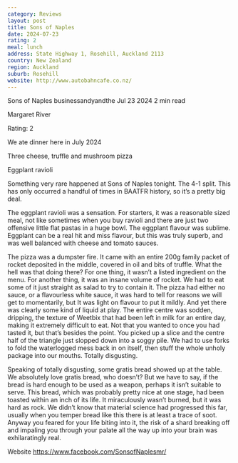 ```yaml
---
category: Reviews
layout: post
title: Sons of Naples
date: 2024-07-23
rating: 2
meal: lunch
address: State Highway 1, Rosehill, Auckland 2113
country: New Zealand
region: Auckland
suburb: Rosehill
website: http://www.autobahncafe.co.nz/
---
```


Sons of Naples 
businessandyandthe
Jul 23 2024
2 min read


Margaret River 

Rating: 2 

We ate dinner here in July 2024 

Three cheese, truffle and mushroom pizza 

Eggplant ravioli 

Something very rare happened at Sons of Naples tonight. The 4-1 split. This has only occurred a handful of times in BAATFR history, so it’s a pretty big deal. 

The eggplant ravioli was a sensation. For starters, it was a reasonable sized meal, not like sometimes when you buy ravioli and there are just two offensive little flat pastas in a huge bowl. The eggplant flavour was sublime. Eggplant can be a real hit and miss flavour, but this was truly superb, and was well balanced with cheese and tomato sauces. 

The pizza was a dumpster fire. It came with an entire 200g family packet of rocket deposited in the middle, covered in oil and bits of truffle. What the hell was that doing there? For one thing, it wasn’t a listed ingredient on the menu. For another thing, it was an insane volume of rocket. We had to eat some of it just straight as salad to try to contain it. The pizza had either no sauce, or a flavourless white sauce, it was hard to tell for reasons we will get to momentarily, but It was light on flavour to put it mildly. And yet there was clearly some kind of liquid at play. The entire centre was sodden, dripping, the texture of Weetbix that had been left in milk for an entire day, making it extremely difficult to eat. Not that you wanted to once you had tasted it, but that’s besides the point. You picked up a slice and the centre half of the triangle just slopped down into a soggy pile. We had to use forks to fold the waterlogged mess back in on itself, then stuff the whole unholy package into our mouths. Totally disgusting. 

Speaking of totally disgusting, some gratis bread showed up at the table. We absolutely love gratis bread, who doesn’t? But we have to say, if the bread is hard enough to be used as a weapon, perhaps it isn’t suitable to serve. This bread, which was probably pretty nice at one stage, had been toasted within an inch of its life. It miraculously wasn’t burned, but it was hard as rock. We didn’t know that material science had progressed this far, usually when you temper bread like this there is at least a trace of soot. Anyway you feared for your life biting into it, the risk of a shard breaking off and impaling you through your palate all the way up into your brain was exhilaratingly real. 

Website https://www.facebook.com/SonsofNaplesmr/